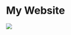 # My Website

<img src='https://g.gravizo.com/svg?
digraph G {
  aize ="4,4";
  main [shape=box];
  main -> parse [weight=8];
  parse -> execute;
  main -> init [style=dotted];
  main -> cleanup;
  execute -> { make_string; printf}
  init -> make_string;
  edge [color=red];
  main -> printf [style=bold,label="100 times"];
  make_string [label="make a string"];
  node [shape=box,style=filled,color=".7 .3 1.0"];
  execute -> compare;
}
'/>
